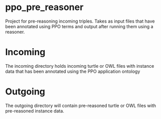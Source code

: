 # ppo_pre_reasoner
Project for pre-reasoning incoming triples.  Takes as input files that have been annotated using PPO terms and output after running them using 
a reasoner.  

# Incoming
The incoming directory holds incoming turtle or OWL files with instance data that has been annotated using the PPO application ontology

# Outgoing
The outgoing directory will contain pre-reasoned turtle or OWL files with pre-reasoned instance data.
